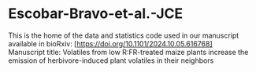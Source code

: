 # Escobar-Bravo-et-al.-JCE
This is the home of the data and statistics code used in our manuscript available in bioRxiv: [https://doi.org/10.1101/2024.10.05.616768] <br />
Manuscript title: Volatiles from low R:FR-treated maize plants increase the emission of herbivore-induced plant volatiles in their neighbors <br />
